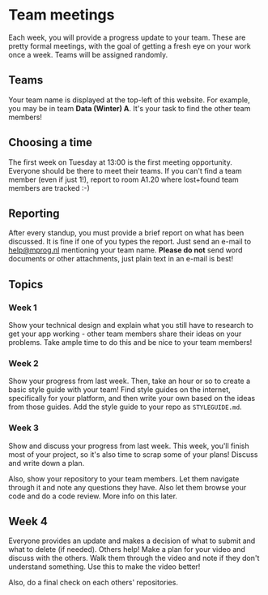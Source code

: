 # Team meetings

Each week, you will provide a progress update to your team. These are pretty formal meetings, with the goal of getting a fresh eye on your work once a week. Teams will be assigned randomly.

## Teams

Your team name is displayed at the top-left of this website. For example, you may be in team **Data (Winter) A**. It's your task to find the other team members!

## Choosing a time

The first week on Tuesday at 13:00 is the first meeting opportunity. Everyone should be there to meet their teams. If you can't find a team member (even if just 1!), report to room A1.20 where lost+found team members are tracked :-)

## Reporting

After every standup, you must provide a brief report on what has been discussed. It is fine if one of you types the report. Just send an e-mail to help@mprog.nl mentioning your team name. **Please do not** send word documents or other attachments, just plain text in an e-mail is best!

## Topics

### Week 1

Show your technical design and explain what you still have to research to get your app working - other team members share their ideas on your problems. Take ample time to do this and be nice to your team members!

### Week 2

Show your progress from last week. Then, take an hour or so to create a basic style guide with your team! Find style guides on the internet, specifically for your platform, and then write your own based on the ideas from those guides. Add the style guide to your repo as `STYLEGUIDE.md`.

### Week 3

Show and discuss your progress from last week. This week, you'll finish most of your project, so it's also time to scrap some of your plans! Discuss and write down a plan.

Also, show your repository to your team members. Let them navigate through it and note any questions they have. Also let them browse your code and do a code review. More info on this later.

## Week 4

Everyone provides an update and makes a decision of what to submit and what to delete (if needed). Others help! Make a plan for your video and discuss with the others. Walk them through the video and note if they don't understand something. Use this to make the video better!

Also, do a final check on each others' repositories.
